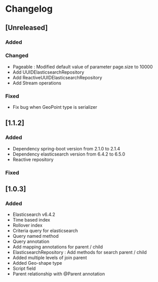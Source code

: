 # Changelog

## [Unreleased]

### Added

### Changed
- Pageable : Modified default value of parameter page.size to 10000 
- Add UUIDElasticsearchRepository
- Add ReactiveUUIDElasticsearchRepository
- Add Stream operations

### Fixed

- Fix bug when GeoPoint type is serializer

## [1.1.2]
### Added
- Dependency spring-boot version from 2.1.0 to 2.1.4
- Dependency elasticsearch version from 6.4.2 to 6.5.0
- Reactive repository
### Fixed

## [1.0.3]

### Added
- Elasticsearch v6.4.2
- Time based index
- Rollover index
- Criteria query for elasticsearch
- Query named method
- Query annotation
- Add mapping annotations for parent / child
- ElasticsearchRepository : Add methods for search parent / child  
- Added multiple levels of join parent  
- Added Geo-shape type
- Script field
- Parent relationship with @Parent annotation
